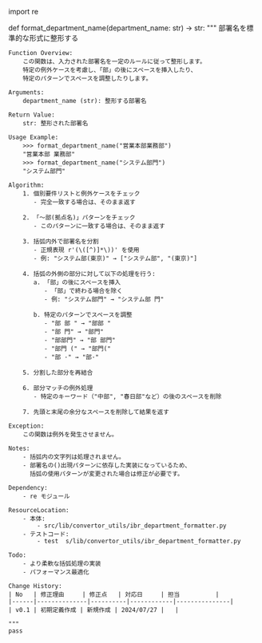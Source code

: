 import re

def format_department_name(department_name: str) -> str:
    """
    部署名を標準的な形式に整形する

    Function Overview:
        この関数は、入力された部署名を一定のルールに従って整形します。
        特定の例外ケースを考慮し、「部」の後にスペースを挿入したり、
        特定のパターンでスペースを調整したりします。

    Arguments:
        department_name (str): 整形する部署名

    Return Value:
        str: 整形された部署名

    Usage Example:
        >>> format_department_name("営業本部業務部")
        "営業本部 業務部"
        >>> format_department_name("システム部門")
        "システム部門"

    Algorithm:
        1. 個別要件リストと例外ケースをチェック
           - 完全一致する場合は、そのまま返す

        2. 「〜部(拠点名)」パターンをチェック
           - このパターンに一致する場合は、そのまま返す

        3. 括弧内外で部署名を分割
           - 正規表現 r'(\([^)]*\))' を使用
           - 例: "システム部(東京)" → ["システム部", "(東京)"]

        4. 括弧の外側の部分に対して以下の処理を行う:
           a. 「部」の後にスペースを挿入
              - 「部」で終わる場合を除く
              - 例: "システム部門" → "システム部 門"
           
           b. 特定のパターンでスペースを調整
              - "部 部 " → "部部 "
              - "部 門" → "部門"
              - "部部門" → "部 部門"
              - "部門 (" → "部門("
              - "部 ·" → "部·"

        5. 分割した部分を再結合

        6. 部分マッチの例外処理
           - 特定のキーワード（"中部", "春日部"など）の後のスペースを削除

        7. 先頭と末尾の余分なスペースを削除して結果を返す

    Exception:
        この関数は例外を発生させません。

    Notes:
        - 括弧内の文字列は処理されません。
        - 部署名の()出現パターンに依存した実装になっているため、
          括弧の使用パターンが変更された場合は修正が必要です。

    Dependency:
        - re モジュール

    ResourceLocation:
        - 本体:
            - src/lib/convertor_utils/ibr_department_formatter.py
        - テストコード:
            - test  s/lib/convertor_utils/ibr_department_formatter.py

    Todo:
        - より柔軟な括弧処理の実装
        - パフォーマンス最適化

    Change History:
    | No   | 修正理由     | 修正点   | 対応日     | 担当          |
    |------|--------------|----------|------------|---------------|
    | v0.1 | 初期定義作成 | 新規作成 | 2024/07/27 |   |

    """
    pass